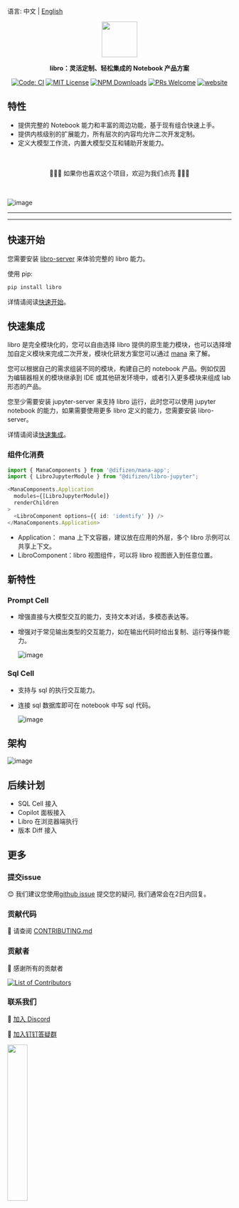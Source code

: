 语言: 中文 | [English](./README.md)

<p align="center"><img src="./apps/docs/public/libro-text.svg" width="80" /></p>
<p align="center"><strong>libro：灵活定制、轻松集成的 Notebook 产品方案</strong></p>

<p align="center">
<a href="https://github.com/difizen/libro/actions/workflows/ci.yml"><img src="https://img.shields.io/github/actions/workflow/status/difizen/libro/ci.yml?branch=main&style=for-the-badge&logo=github" alt="Code: CI" style="max-width: 100%;"></a>
<a href="/LICENSE"><img src="https://img.shields.io/github/license/difizen/libro?style=for-the-badge" alt="MIT License"></a>
<a href="https://www.npmjs.com/package/@difizen/libro-core"><img alt="NPM Downloads" src="https://img.shields.io/npm/dm/@difizen/libro-core?logo=npm&style=for-the-badge"></a>
<a href="https://github.com/difizen/libro/pulls"><img alt="PRs Welcome" src="https://img.shields.io/badge/PRs-Welcome-brightgreen.svg?style=for-the-badge"></a>
<a href="https://libro.difizen.net"><img alt="website" src="https://img.shields.io/static/v1?label=&labelColor=505050&message=Homepage&color=0076D6&style=for-the-badge&logo=google-chrome&logoColor=f5f5f5"></a>
</p>

## 特性

- 提供完整的 Notebook 能力和丰富的周边功能，基于现有组合快速上手。
- 提供内核级别的扩展能力，所有层次的内容均允许二次开发定制。
- 定义大模型工作流，内置大模型交互和辅助开发能力。

<p>　</p>
<p align="center">
🌟🌟🌟 如果你也喜欢这个项目，欢迎为我们点亮 🌟🌟🌟
</p>
<p>　</p>

![image](./apps/docs/public/libro.png)

---

<!-- START doctoc -->
<!-- END doctoc -->

---

## 快速开始

您需要安装 [libro-server](https://github.com/difizen/libro-server) 来体验完整的 libro 能力。

使用 pip:

```bash
pip install libro
```

详情请阅读[快速开始](./apps/docs/docs/quickstart/index.md)。

## 快速集成

libro 是完全模块化的，您可以自由选择 libro 提供的原生能力模块，也可以选择增加自定义模块来完成二次开发，模块化研发方案您可以通过 [mana](https://github.com/difizen/mana) 来了解。

您可以根据自己的需求组装不同的模块，构建自己的 notebook 产品。例如仅因为编辑器相关的模块继承到 IDE 或其他研发环境中，或者引入更多模块来组成 lab 形态的产品。

您至少需要安装 jupyter-server 来支持 libro 运行，此时您可以使用 jupyter notebook 的能力，如果需要使用更多 libro 定义的能力，您需要安装 libro-server。

详情请阅读[快速集成](./apps/docs/docs/integration/index.md)。

### 组件化消费

```typescript
import { ManaComponents } from '@difizen/mana-app';
import { LibroJupyterModule } from "@difizen/libro-jupyter";

<ManaComponents.Application
  modules={[LibroJupyterModule]}
  renderChildren
>
  <LibroComponent options={{ id: 'identify' }} />
</ManaComponents.Application>
```

- Application： mana 上下文容器，建议放在应用的外层，多个 libro 示例可以共享上下文。
- LibroComponent：libro 视图组件，可以将 libro 视图嵌入到任意位置。

## 新特性

### Prompt Cell

- 增强直接与大模型交互的能力，支持文本对话，多模态表达等。
- 增强对于常见输出类型的交互能力，如在输出代码时给出复制、运行等操作能力。

  ![image](./apps/docs/public/prompt_cell_zh.png)

### Sql Cell

- 支持与 sql 的执行交互能力。
- 连接 sql 数据库即可在 notebook 中写 sql 代码。

  ![image](./apps/docs/public/sql_cell.png)

## 架构

![image](./apps/docs/public/technical%20_architecture_zh.png)

## 后续计划

- SQL Cell 接入
- Copilot 面板接入
- Libro 在浏览器端执行
- 版本 Diff 接入

## 更多

### 提交issue

😊 我们建议您使用[github issue](https://github.com/difizen/libro/issues) 提交您的疑问, 我们通常会在2日内回复。

### 贡献代码

🤝 请查阅 [CONTRIBUTING.md](./CONTRIBUTING.md)

### 贡献者

💪 感谢所有的贡献者

<a href="https://github.com/difizen/libro/graphs/contributors">
  <img src="https://contributors-img.web.app/image?repo=difizen/libro" alt="List of Contributors"/>
</a>

### 联系我们

💬 [加入 Discord](https://discord.gg/RbZ9aEKK)

🤗 [加入钉钉答疑群](https://qr.dingtalk.com/action/joingroup?code=v1,k1,52f1gKWwsZBMrWjXHcQFlOJEQIbbrMO86Iulu3T3ePY=&_dt_no_comment=1&origin=11)

<img src="./apps/docs/public/dingding.jpg" width="30%">
